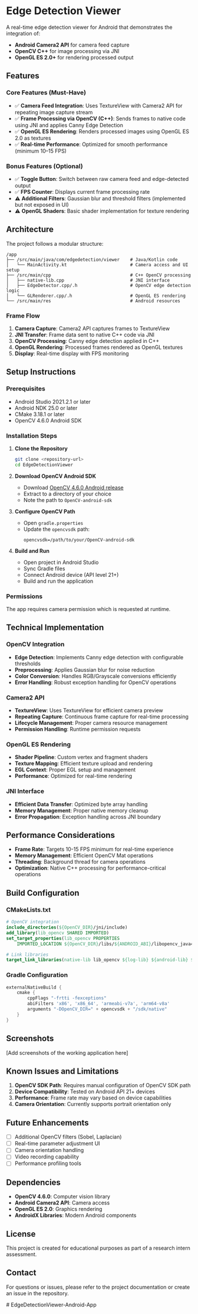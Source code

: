 # Edge Detection Viewer

A real-time edge detection viewer for Android that demonstrates the integration of:
- **Android Camera2 API** for camera feed capture
- **OpenCV C++** for image processing via JNI
- **OpenGL ES 2.0+** for rendering processed output

## Features

### Core Features (Must-Have)
- ✅ **Camera Feed Integration**: Uses TextureView with Camera2 API for repeating image capture stream
- ✅ **Frame Processing via OpenCV (C++)**: Sends frames to native code using JNI and applies Canny Edge Detection
- ✅ **OpenGL ES Rendering**: Renders processed images using OpenGL ES 2.0 as textures
- ✅ **Real-time Performance**: Optimized for smooth performance (minimum 10–15 FPS)

### Bonus Features (Optional)
- ✅ **Toggle Button**: Switch between raw camera feed and edge-detected output
- ✅ **FPS Counter**: Displays current frame processing rate
- ⚠️ **Additional Filters**: Gaussian blur and threshold filters (implemented but not exposed in UI)
- ⚠️ **OpenGL Shaders**: Basic shader implementation for texture rendering

## Architecture

The project follows a modular structure:

```
/app
├── /src/main/java/com/edgedetection/viewer    # Java/Kotlin code
│   └── MainActivity.kt                        # Camera access and UI setup
├── /src/main/cpp                              # C++ OpenCV processing
│   ├── native-lib.cpp                         # JNI interface
│   ├── EdgeDetector.cpp/.h                    # OpenCV edge detection logic
│   └── GLRenderer.cpp/.h                      # OpenGL ES rendering
└── /src/main/res                              # Android resources
```

### Frame Flow
1. **Camera Capture**: Camera2 API captures frames to TextureView
2. **JNI Transfer**: Frame data sent to native C++ code via JNI
3. **OpenCV Processing**: Canny edge detection applied in C++
4. **OpenGL Rendering**: Processed frames rendered as OpenGL textures
5. **Display**: Real-time display with FPS monitoring

## Setup Instructions

### Prerequisites
- Android Studio 2021.2.1 or later
- Android NDK 25.0 or later
- CMake 3.18.1 or later
- OpenCV 4.6.0 Android SDK

### Installation Steps

1. **Clone the Repository**
   ```bash
   git clone <repository-url>
   cd EdgeDetectionViewer
   ```

2. **Download OpenCV Android SDK**
   - Download [OpenCV 4.6.0 Android release](https://opencv.org/releases/)
   - Extract to a directory of your choice
   - Note the path to `OpenCV-android-sdk`

3. **Configure OpenCV Path**
   - Open `gradle.properties`
   - Update the `opencvsdk` path:
     ```properties
     opencvsdk=/path/to/your/OpenCV-android-sdk
     ```

4. **Build and Run**
   - Open project in Android Studio
   - Sync Gradle files
   - Connect Android device (API level 21+)
   - Build and run the application

### Permissions
The app requires camera permission which is requested at runtime.

## Technical Implementation

### OpenCV Integration
- **Edge Detection**: Implements Canny edge detection with configurable thresholds
- **Preprocessing**: Applies Gaussian blur for noise reduction
- **Color Conversion**: Handles RGB/Grayscale conversions efficiently
- **Error Handling**: Robust exception handling for OpenCV operations

### Camera2 API
- **TextureView**: Uses TextureView for efficient camera preview
- **Repeating Capture**: Continuous frame capture for real-time processing
- **Lifecycle Management**: Proper camera resource management
- **Permission Handling**: Runtime permission requests

### OpenGL ES Rendering
- **Shader Pipeline**: Custom vertex and fragment shaders
- **Texture Mapping**: Efficient texture upload and rendering
- **EGL Context**: Proper EGL setup and management
- **Performance**: Optimized for real-time rendering

### JNI Interface
- **Efficient Data Transfer**: Optimized byte array handling
- **Memory Management**: Proper native memory cleanup
- **Error Propagation**: Exception handling across JNI boundary

## Performance Considerations

- **Frame Rate**: Targets 10-15 FPS minimum for real-time experience
- **Memory Management**: Efficient OpenCV Mat operations
- **Threading**: Background thread for camera operations
- **Optimization**: Native C++ processing for performance-critical operations

## Build Configuration

### CMakeLists.txt
```cmake
# OpenCV integration
include_directories(${OpenCV_DIR}/jni/include)
add_library(lib_opencv SHARED IMPORTED)
set_target_properties(lib_opencv PROPERTIES 
    IMPORTED_LOCATION ${OpenCV_DIR}/libs/${ANDROID_ABI}/libopencv_java4.so)

# Link libraries
target_link_libraries(native-lib lib_opencv ${log-lib} ${android-lib} ${gles-lib} ${egl-lib})
```

### Gradle Configuration
```gradle
externalNativeBuild {
    cmake {
        cppFlags "-frtti -fexceptions"
        abiFilters 'x86', 'x86_64', 'armeabi-v7a', 'arm64-v8a'
        arguments "-DOpenCV_DIR=" + opencvsdk + "/sdk/native"
    }
}
```

## Screenshots

[Add screenshots of the working application here]

## Known Issues and Limitations

1. **OpenCV SDK Path**: Requires manual configuration of OpenCV SDK path
2. **Device Compatibility**: Tested on Android API 21+ devices
3. **Performance**: Frame rate may vary based on device capabilities
4. **Camera Orientation**: Currently supports portrait orientation only

## Future Enhancements

- [ ] Additional OpenCV filters (Sobel, Laplacian)
- [ ] Real-time parameter adjustment UI
- [ ] Camera orientation handling
- [ ] Video recording capability
- [ ] Performance profiling tools

## Dependencies

- **OpenCV 4.6.0**: Computer vision library
- **Android Camera2 API**: Camera access
- **OpenGL ES 2.0**: Graphics rendering
- **AndroidX Libraries**: Modern Android components

## License

This project is created for educational purposes as part of a research intern assessment.

## Contact

For questions or issues, please refer to the project documentation or create an issue in the repository.

#   E d g e D e t e c t i o n V i e w e r - A n d r o i d - A p p  
 